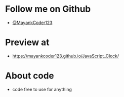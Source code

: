 # Follow me on Github
- [@MayankCoder123](https://github.com/MayankCoder123/)

# Preview at
- https://mayankcoder123.github.io/JavaScript_Clock/

# About code
- code free to use for anything